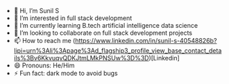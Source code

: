 - 👋 Hi, I’m Sunil S
- 👀 I’m interested in full stack development
- 🌱 I’m currently learning B.tech artificial intelligence data science
- 💞️ I’m looking to collaborate on full stack development projects
- 📫 How to reach me (https://www.linkedin.com/in/sunil-s-40548826b?lipi=urn%3Ali%3Apage%3Ad_flagship3_profile_view_base_contact_details%3Bv6KkvuqvQDKJtmLMkPNSUw%3D%3D)[Linkedin]
- 😄 Pronouns: He/Him
- ⚡ Fun fact: dark mode to avoid bugs

<!---
suniltechs/suniltechs is a ✨ special ✨ repository because its `README.md` (this file) appears on your GitHub profile.
You can click the Preview link to take a look at your changes.
--->
